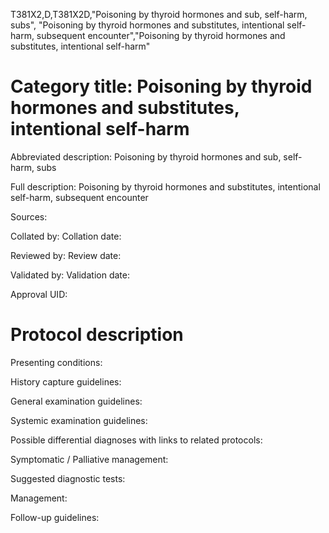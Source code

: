 T381X2,D,T381X2D,"Poisoning by thyroid hormones and sub, self-harm, subs", "Poisoning by thyroid hormones and substitutes, intentional self-harm, subsequent encounter","Poisoning by thyroid hormones and substitutes, intentional self-harm"
# Category title: Poisoning by thyroid hormones and substitutes, intentional self-harm

Abbreviated description: Poisoning by thyroid hormones and sub, self-harm, subs

Full description: Poisoning by thyroid hormones and substitutes, intentional self-harm, subsequent encounter

Sources:

Collated by:
Collation date:

Reviewed by:
Review date:

Validated by:
Validation date:

Approval UID:

# Protocol description

Presenting conditions:

History capture guidelines:

General examination guidelines:

Systemic examination guidelines:

Possible differential diagnoses with links to related protocols:

Symptomatic / Palliative management:

Suggested diagnostic tests:

Management:

Follow-up guidelines:
